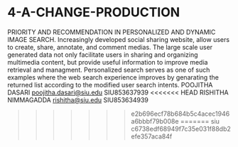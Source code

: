# 4-A-CHANGE-PRODUCTION
PRIORITY AND RECOMMENDATION IN PERSONALIZED AND DYNAMIC IMAGE SEARCH.
Increasingly developed social sharing website, allow users to create, share, annotate, and comment medias. The large scale user generated data not only facilitate users in sharing and organizing multimedia content, but provide useful information to improve media retrieval and managment. Personalized search serves as one of such examples where the web search experience improves by genarating the returned list according to the modified user search intents.
POOJITHA DASARI
poojitha.dasari@siu.edu
SIU853637939
<<<<<<< HEAD
RISHITHA NIMMAGADDA
rishitha@siu.edu
SIU853634939
>>>>>>> e2b696ecf78b684b5c4acec1946a6bbbf79b008e
=======
siu
>>>>>>> c6738edf68949f7c35e031f88db2efe357aca84f
